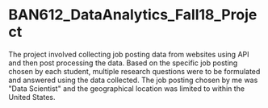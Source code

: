 # BAN612_DataAnalytics_Fall18_Project
The project involved collecting job posting data from websites using API and then post processing the data. Based on the specific job posting chosen by each student, multiple research questions were to be formulated and answered using the data collected. The job posting chosen by me was "Data Scientist" and the geographical location was limited to within the United States.
